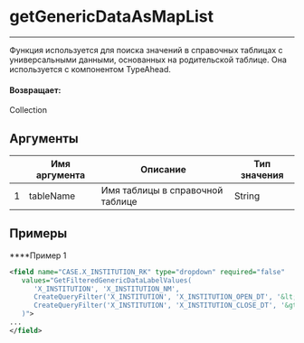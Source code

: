 # getGenericDataAsMapList

---

Функция используется для поиска значений в справочных таблицах с универсальными данными, основанных на родительской таблице. Она используется с компонентом TypeAhead.

#### Возвращает:

Collection<LabelValueBean>

## Аргументы

|  | Имя аргумента | Описание | Тип значения |
| --- | --- | --- | --- |
| 1 | tableName | Имя таблицы в справочной таблице | String |

## Примеры

****Пример 1
```xml
<field name="CASE.X_INSTITUTION_RK" type="dropdown" required="false"
   values="GetFilteredGenericDataLabelValues(
      'X_INSTITUTION', 'X_INSTITUTION_NM',
      CreateQueryFilter('X_INSTITUTION', 'X_INSTITUTION_OPEN_DT', '&lt;=', CASE.CREATE_DTTM),
      CreateQueryFilter('X_INSTITUTION', 'X_INSTITUTION_CLOSE_DT', '&gt;=', CASE.CREATE_DTTM)
   )">
...
</field>
```

